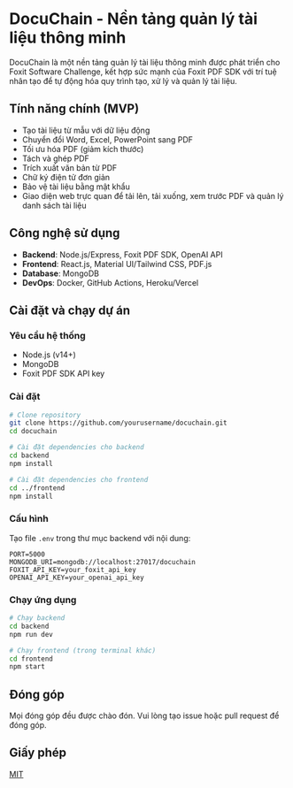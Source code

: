 # DocuChain - Nền tảng quản lý tài liệu thông minh

DocuChain là một nền tảng quản lý tài liệu thông minh được phát triển cho Foxit Software Challenge, kết hợp sức mạnh của Foxit PDF SDK với trí tuệ nhân tạo để tự động hóa quy trình tạo, xử lý và quản lý tài liệu.

## Tính năng chính (MVP)

- Tạo tài liệu từ mẫu với dữ liệu động
- Chuyển đổi Word, Excel, PowerPoint sang PDF
- Tối ưu hóa PDF (giảm kích thước)
- Tách và ghép PDF
- Trích xuất văn bản từ PDF
- Chữ ký điện tử đơn giản
- Bảo vệ tài liệu bằng mật khẩu
- Giao diện web trực quan để tải lên, tải xuống, xem trước PDF và quản lý danh sách tài liệu

## Công nghệ sử dụng

- **Backend**: Node.js/Express, Foxit PDF SDK, OpenAI API
- **Frontend**: React.js, Material UI/Tailwind CSS, PDF.js
- **Database**: MongoDB
- **DevOps**: Docker, GitHub Actions, Heroku/Vercel

## Cài đặt và chạy dự án

### Yêu cầu hệ thống
- Node.js (v14+)
- MongoDB
- Foxit PDF SDK API key

### Cài đặt
```bash
# Clone repository
git clone https://github.com/yourusername/docuchain.git
cd docuchain

# Cài đặt dependencies cho backend
cd backend
npm install

# Cài đặt dependencies cho frontend
cd ../frontend
npm install
```

### Cấu hình
Tạo file `.env` trong thư mục backend với nội dung:
```
PORT=5000
MONGODB_URI=mongodb://localhost:27017/docuchain
FOXIT_API_KEY=your_foxit_api_key
OPENAI_API_KEY=your_openai_api_key
```

### Chạy ứng dụng
```bash
# Chạy backend
cd backend
npm run dev

# Chạy frontend (trong terminal khác)
cd frontend
npm start
```

## Đóng góp
Mọi đóng góp đều được chào đón. Vui lòng tạo issue hoặc pull request để đóng góp.

## Giấy phép
[MIT](LICENSE)
